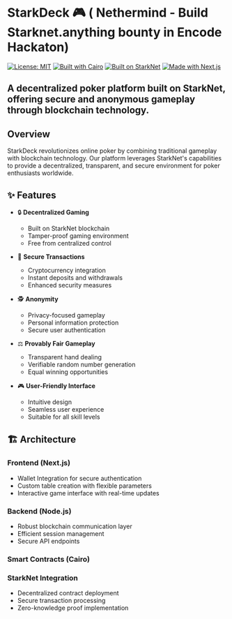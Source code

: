 # StarkDeck 🎮 ( Nethermind - Build Starknet.anything bounty in Encode Hackaton)

[![License: MIT](https://img.shields.io/badge/License-MIT-yellow.svg)](https://opensource.org/licenses/MIT)
[![Built with Cairo](https://img.shields.io/badge/Built%20with-Cairo-blue.svg)](https://www.cairo-lang.org/)
[![Built on StarkNet](https://img.shields.io/badge/Built%20on-StarkNet-purple.svg)](https://starknet.io/)
[![Made with Next.js](https://img.shields.io/badge/Made%20with-Next.js-000000.svg)](https://nextjs.org/)


## A decentralized poker platform built on StarkNet, offering secure and anonymous gameplay through blockchain technology.


## Overview

StarkDeck revolutionizes online poker by combining traditional gameplay with blockchain technology. Our platform leverages StarkNet's capabilities to provide a decentralized, transparent, and secure environment for poker enthusiasts worldwide.

## ✨ Features

- 🔒 **Decentralized Gaming**
  - Built on StarkNet blockchain
  - Tamper-proof gaming environment
  - Free from centralized control

- 💱 **Secure Transactions**
  - Cryptocurrency integration
  - Instant deposits and withdrawals
  - Enhanced security measures

- 🕵️ **Anonymity**
  - Privacy-focused gameplay
  - Personal information protection
  - Secure user authentication

- ⚖️ **Provably Fair Gameplay**
  - Transparent hand dealing
  - Verifiable random number generation
  - Equal winning opportunities

- 🎮 **User-Friendly Interface**
  - Intuitive design
  - Seamless user experience
  - Suitable for all skill levels

## 🏗 Architecture

### Frontend (Next.js)
- Wallet Integration for secure authentication
- Custom table creation with flexible parameters
- Interactive game interface with real-time updates

### Backend (Node.js)
- Robust blockchain communication layer
- Efficient session management
- Secure API endpoints

### Smart Contracts (Cairo)


### StarkNet Integration
- Decentralized contract deployment
- Secure transaction processing
- Zero-knowledge proof implementation

